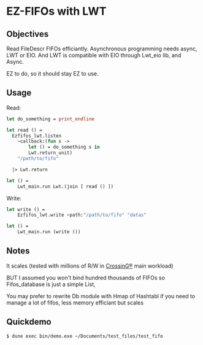 # EZ-FIFOs with LWT

## Objectives

Read FileDescr FIFOs efficiantly.
Asynchronous programming needs async, LWT or EIO.
And LWT is compatible with EIO through Lwt_eio lib, and Async.

EZ to do, so it should stay EZ to use.

## Usage

Read:

```ocaml
let do_something = print_endline

let read () =
  Ezfifos_lwt.listen
    ~callback:(fun s ->
        let () = do_something s in
        Lwt.return_unit)
    "/path/to/fifo"

  |> Lwt.return

let () =
    Lwt_main.run Lwt.(join [ read () ])
```

Write:

```ocaml
let write () =
    Ezfifos_lwt.write ~path:"/path/to/fifo" "datas"

let () =
    Lwt_main.run (write ())
```

## Notes

It scales (tested with millions of R/W in [CrossinG®](https://www.chapsvision.com/softwares-data/cybersecurity-crossing/) main workload)

BUT I assumed you won't bind hundred thousands of FIFOs so Fifos_database is just a simple List,

You may prefer to rewrite Db module with Hmap of Hashtabl if you need to manage a lot of fifos,
less memory efficiant but scales

## Quickdemo

```sh
$ dune exec bin/demo.exe ~/Documents/test_files/test_fifo
```